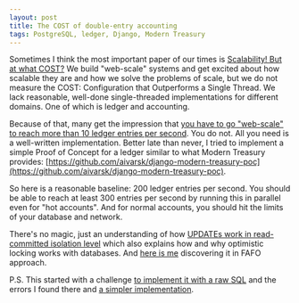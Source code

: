 ```yaml
---
layout: post
title: The COST of double-entry accounting
tags: PostgreSQL, ledger, Django, Modern Treasury
---
```


Sometimes I think the most important paper of our times is [Scalability! But at what COST?](https://www.usenix.org/system/files/conference/hotos15/hotos15-paper-mcsherry.pdf)
We build "web-scale" systems and get excited about how scalable they are and how we solve the problems of scale, but we do not measure the COST: Configuration that Outperforms a Single Thread. We lack reasonable, well-done single-threaded implementations for different domains. One of which is ledger and accounting.

Because of that, many get the impression that [you have to go "web-scale" to reach more than 10 ledger entries per second](https://aivarsk.com/2023/11/04/re-double-entry-accounting-at-scale/). You do not. All you need is a well-written implementation. Better late than never, I tried to implement a simple Proof of Concept for a ledger similar to what Modern Treasury provides: [https://github.com/aivarsk/django-modern-treasury-poc](https://github.com/aivarsk/django-modern-treasury-poc).

So here is a reasonable baseline: 200 ledger entries per second. You should be able to reach at least 300 entries per second by running this in parallel even for "hot accounts". And for normal accounts, you should hit the limits of your database and network.

There's no magic, just an understanding of how [UPDATEs work in read-committed isolation level](https://www.postgresql.org/docs/current/transaction-iso.html#XACT-READ-COMMITTED) which also explains how and why optimistic locking works with databases. And [here is me](https://2023.djangoday.dk/talks/aivars/) discovering it in FAFO approach.


P.S. This started with a challenge [to implement it with a raw SQL](https://x.com/jamesacowling/status/1899913337829548257) and the errors I found there and [a simpler implementation](https://github.com/aivarsk/django-debitcredit).
